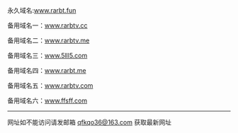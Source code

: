 永久域名:www.rarbt.fun

备用域名一：www.rarbtv.cc

备用域名二：www.rarbtv.me

备用域名三：www.5lll5.com

备用域名四：www.rarbt.me

备用域名五：www.rarbtv.com

备用域名六：www.ffsff.com

--------------------------------------------

网址如不能访问请发邮箱 qfkqo36@163.com 获取最新网址
